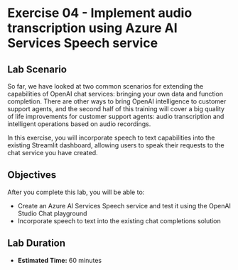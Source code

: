 # Exercise 04 - Implement audio transcription using Azure AI Services Speech service

## Lab Scenario

So far, we have looked at two common scenarios for extending the capabilities of OpenAI chat services: bringing your own data and function completion. There are other ways to bring OpenAI intelligence to customer support agents, and the second half of this training will cover a big quality of life improvements for customer support agents: audio transcription and intelligent operations based on audio recordings.

In this exercise, you will incorporate speech to text capabilities into the existing Streamlit dashboard, allowing users to speak their requests to the chat service you have created.

## Objectives

After you complete this lab, you will be able to:

* Create an Azure AI Services Speech service and test it using the OpenAI Studio Chat playground
* Incorporate speech to text into the existing chat completions solution

## Lab Duration

* **Estimated Time:** 60 minutes
